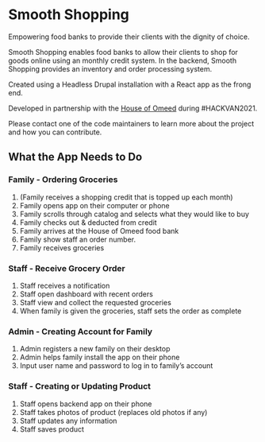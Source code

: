 # Smooth Shopping

Empowering food banks to provide their clients with the dignity of choice.

Smooth Shopping enables food banks to allow their clients to shop for goods online using an monthly credit system. In the backend, Smooth Shopping provides an inventory and order processing system.

Created using a Headless Drupal installation with a React app as the frong end.

Developed in partnership with the [House of Omeed](https://houseofomeed.ca/) during #HACKVAN2021.

Please contact one of the code maintainers to learn more about the project and how you can contribute.

## What the App Needs to Do

### Family - Ordering Groceries
1. (Family receives a shopping credit that is topped up each month)
2. Family opens app on their computer or phone
3. Family scrolls through catalog and selects what they would like to buy
4. Family checks out & deducted from credit
5. Family arrives at the House of Omeed food bank
6. Family show staff an order number.
7. Family receives groceries

### Staff - Receive Grocery Order
1. Staff receives a notification
2. Staff open dashboard with recent orders
3. Staff view and collect the requested groceries 
4. When family is given the groceries, staff sets the order as complete

### Admin - Creating Account for Family
1. Admin registers a new family on their desktop
2. Admin helps family install the app on their phone
3. Input user name and password to log in to family’s account

### Staff - Creating or Updating Product
1. Staff opens backend app on their phone
2. Staff takes photos of product (replaces old photos if any)
3. Staff updates any information
4. Staff saves product
